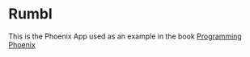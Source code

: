 # Rumbl

This is the Phoenix App used as an example in the book [Programming Phoenix](https://pragprog.com/book/phoenix14/programming-phoenix-1-4)
